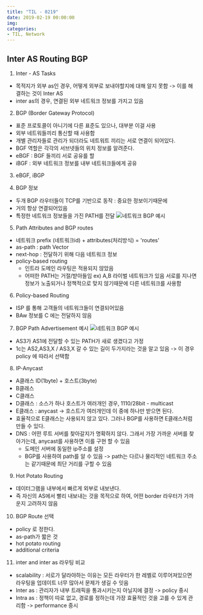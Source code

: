 ```yaml
---
title: "TIL - 0219"
date: 2019-02-19 00:00:00
img:
categories:
- TIL, Network
---
```


## Inter AS Routing BGP

1. Inter - AS Tasks
- 목적지가 외부 as인 경우, 어떻게 외부로 보내야할지에 대해 알지 못함 -> 이를 해결하는 것이 Inter AS
- inter as의 경우, 연결된 외부 네트워크 정보를 가지고 있음

2. BGP (Border Gateway Protocol)
- 표준 프로토콜이 아니기에 다른 표준도 있으나, 대부분 이걸 사용
- 외부 네트워들끼리 통신할 때 사용함
- 개별 관리자들로 관리가 되더라도 네트워트 끼리는 서로 연결이 되어있다.
- BGF 역할은 각각의 서브넷들의 위치 정보를 알려준다.
- eBGF : BGF 들끼리 서로 공유를 할  
- iBGF : 외부 네트워크 정보를 내부 네트워크들에게 공유

3. eBGF, iBGP

4. BGP 정보
- 두개 BGP 라우터들이 TCP를 기반으로 동작 : 중요한 정보이기때문에
- 거의 항상 연결되어있음
- 특정한 네트워크 정보들을 가진 PATH를 전달
![네트워크 BGP 예시](../Picture/nw_0219_1.png)

5. Path Attributes and BGP routes
- 네트워크 prefix (네트워크id) + attributes(처리방식) = 'routes'
- as-path : path Vector
- next-hop : 전달하기 위해 다음 네트워크 정보
- policy-based routing
    - 인트라 도메인 라우팅은 적용되지 않았음
    - 어떠한 PATH는 거절/받아들임 ex) A,B 라이벌 네트워크가 있음 서로를 지나면 정보가 노출되거나 정책적으로 맞지 않기때문에 다른 네트워크를 사용함

6. Policy-based Routing
- ISP 를 통해 고객들의 네트워크들이 연결되어있음
- BAw 정보를 C 에는 전달하지 않음

7. BGP Path Advertisement 예시
![네트워크 BGP 예시](../Picture/nw_0219_2.png)
- AS3가 AS1에 전달할 수 있는 PATH가 새로 생겼다고 가정
- 1c는 AS2,AS3,X / AS3,X 갈 수 있는 길이 두가지라는 것을 알고 있음 -> 이 경우 policy 에 따라서 선택함

8. IP-Anycast
- A클래스 ID(1byte) + 호스트(3byte)
- B클래스
- C클래스
- D클래스 : 소스가 하나 호스트가 여러개인 경우,
1110/28bit - multicast
- E클래스 : anycast -> 호스트가 여러개인데 이 중에 하나만 받으면 된다.
- 효율적으로 E클래스는 사용되지 않고 있다. 그러나 BGP를 사용하면 E클래스처럼 만들 수 있다.
- DNS : 어떤 루트 서버를 찾아갈지가 명확하지 않다. 그래서 가장 가까운 서버를 찾아가는데, anycast를 사용하면 이를 구현 할 수 있음   
    - 도메인 서버에 동일한 ip주소를 설정
    - BGP를 사용하여 path를 알 수 있음
      -> path는 다르나 물리적인 네트워크 주소는 같기때문에 최단 거리를 구할 수 있음

9. Hot Potato Routing
- 데이터그램을 내부에서 빠르게 외부로 내보낸다.
- 즉 자신의 AS에서 빨리 내보내는 것을 목적으로 하여, 어떤 border 라우터가 가까운지 고려하지 않음

10. BGP Route 선택
- policy 로 정한다.
- as-path가 짧은 것
- hot potato routing
- additional criteria

11. inter and inter as 라우팅 비교
- scalability : 서로가 달라야하는 이유는 모든 라우터가 한 레벨로 이루어져있으면 라우팅을 업데이트 너무 많아서 문제가 생길 수 잇음
- Inter as : 관리자가 내부 트래픽을 통과시키는지 아닐지에 결정 -> policy 중시
- Intra as : 정책이 따로 없고, 경로를 정하는데 가장 효율적인 것을 고를 수 있게 관리함 -> performance 중시
